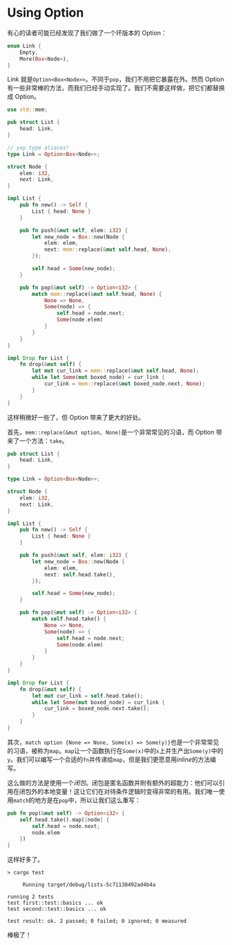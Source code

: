 # Using Option

有心的读者可能已经发现了我们做了一个坏版本的 Option：

```rust
enum Link {
    Empty,
    More(Box<Node>),
}
```

Link 就是`Option<Box<Node>>`。不同于`pop`，我们不用把它暴露在外。然而 Option 有一些非常棒的方法，而我们已经手动实现了。我们不需要这样做，把它们都替换成 Option。

```rust
use std::mem;

pub struct List {
    head: Link,
}

// yay type aliases!
type Link = Option<Box<Node>>;

struct Node {
    elem: i32,
    next: Link,
}

impl List {
    pub fn new() -> Self {
        List { head: None }
    }

    pub fn push(&mut self, elem: i32) {
        let new_node = Box::new(Node {
            elem: elem,
            next: mem::replace(&mut self.head, None),
        });

        self.head = Some(new_node);
    }

    pub fn pop(&mut self) -> Option<i32> {
        match mem::replace(&mut self.head, None) {
            None => None,
            Some(node) => {
                self.head = node.next;
                Some(node.elem)
            }
        }
    }
}

impl Drop for List {
    fn drop(&mut self) {
        let mut cur_link = mem::replace(&mut self.head, None);
        while let Some(mut boxed_node) = cur_link {
            cur_link = mem::replace(&mut boxed_node.next, None);
        }
    }
}
```

这样稍微好一些了，但 Option 带来了更大的好处。

首先，`mem::replace(&mut option, None)`是一个非常常见的习语，而 Option 带来了一个方法：`take`。

```rust
pub struct List {
    head: Link,
}

type Link = Option<Box<Node>>;

struct Node {
    elem: i32,
    next: Link,
}

impl List {
    pub fn new() -> Self {
        List { head: None }
    }

    pub fn push(&mut self, elem: i32) {
        let new_node = Box::new(Node {
            elem: elem,
            next: self.head.take(),
        });

        self.head = Some(new_node);
    }

    pub fn pop(&mut self) -> Option<i32> {
        match self.head.take() {
            None => None,
            Some(node) => {
                self.head = node.next;
                Some(node.elem)
            }
        }
    }
}

impl Drop for List {
    fn drop(&mut self) {
        let mut cur_link = self.head.take();
        while let Some(mut boxed_node) = cur_link {
            cur_link = boxed_node.next.take();
        }
    }
}
```

其次，`match option {None => None, Some(x) => Some(y)}`也是一个非常常见的习语，被称为`map`。`map`让一个函数执行在`Some(x)`中的`x`上并生产出`Some(y)`中的`y`。我们可以编写一个合适的`fn`并传递给`map`，但是我们更愿意用*inline*的方法编写。

这么做的方法是使用一个*闭包*。闭包是匿名函数并附有额外的超能力：他们可以引用在闭包外的本地变量！这让它们在对待条件逻辑时变得非常的有用。我们唯一使用`match`的地方是在`pop`中，所以让我们这么重写：

```rust
pub fn pop(&mut self) -> Option<i32> {
    self.head.take().map(|node| {
        self.head = node.next;
        node.elem
    })
}
```

这样好多了。

```null
> cargo test

     Running target/debug/lists-5c71138492ad4b4a

running 2 tests
test first::test::basics ... ok
test second::test::basics ... ok

test result: ok. 2 passed; 0 failed; 0 ignored; 0 measured
```

棒极了！
